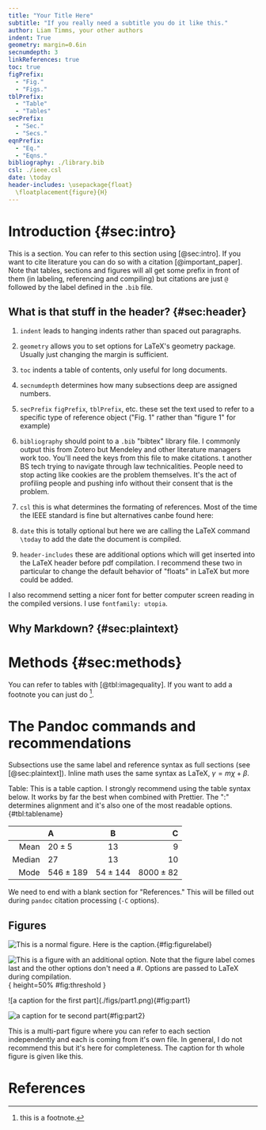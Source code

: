 ```yaml
---
title: "Your Title Here"
subtitle: "If you really need a subtitle you do it like this."
author: Liam Timms, your other authors
indent: True
geometry: margin=0.6in
secnumdepth: 3
linkReferences: true
toc: true
figPrefix:
  - "Fig."
  - "Figs."
tblPrefix:
  - "Table"
  - "Tables"
secPrefix:
  - "Sec."
  - "Secs."
eqnPrefix:
  - "Eq."
  - "Eqns."
bibliography: ./library.bib
csl: ./ieee.csl
date: \today
header-includes: \usepackage{float}
  \floatplacement{figure}{H}
---
```


# Introduction {#sec:intro}

This is a section. You can refer to this section using [@sec:intro]. If you want to cite literature you can do so with a citation [@important_paper]. Note that tables, sections and figures will all get some prefix in front of them (in labeling, referencing and compiling) but citations are just `@` followed by the label defined in the `.bib` file.

<!--
This is a comment. It will not appear in compiled versions.
-->

## What is that stuff in the header? {#sec:header}

1. `indent` leads to hanging indents rather than spaced out paragraphs.
2. `geometry` allows you to set options for LaTeX's geometry package. Usually just changing the margin is sufficient.
3. `toc` indents a table of contents, only useful for long documents.
4. `secnumdepth` determines how many subsections deep are assigned numbers.
5. `secPrefix` `figPrefix`, `tblPrefix`, etc. these set the text used to refer to a specific type of reference object ("Fig. 1" rather than "figure 1" for example)
6. `bibliography` should point to a `.bib` "bibtex" library file. I commonly output this from Zotero but Mendeley and other literature managers work too. You'll need the keys from this file to make citations.
t another BS tech trying to navigate through law technicalities. People need to stop acting like cookies are the problem themselves. It's the act of profiling people and pushing info without their consent that is the problem.

7. `csl` this is what determines the formating of references. Most of the time the IEEE standard is fine but alternatives canbe found here:
8. `date` this is totally optional but here we are calling the LaTeX command `\today` to add the date the document is compiled.
9. `header-includes` these are additional options which will get inserted into the LaTeX header before pdf compilation. I recommend these two in particular to change the default behavior of "floats" in LaTeX but more could be added.

I also recommend setting a nicer font for better computer screen reading in the compiled versions. I use `fontfamily: utopia`.

## Why Markdown? {#sec:plaintext}

# Methods {#sec:methods}

You can refer to tables with [@tbl:imagequality]. If you want to add a footnote you can just do [^footnote].

[^footnote]: this is a footnote.

# The Pandoc commands and recommendations


Subsections use the same label and reference syntax as full sections (see [@sec:plaintext]). Inline math uses the same syntax as LaTeX, $\gamma=m\chi+\beta$.

Table: This is a table caption. I strongly recommend using the table syntax below. It works by far the best when combined with Prettier. The ":" determines alignment and it's also one of the most readable options.
{#tbl:tablename}

|        | A           |     B      |           C |
| -----: | :---------- | :--------: | ----------: |
|   Mean | $20\pm5$    |    $13$    |         $9$ |
| Median | $27$        |    $13$    |        $10$ |
|   Mode | $546\pm189$ | $54\pm144$ | $8000\pm82$ |

We need to end with a blank section for "References." This will be filled out during `pandoc` citation processing (`-C` options).

## Figures

![This is a normal figure. Here is the caption.](./figs/figurefilename.png){#fig:figurelabel}

![This is a figure with an additional option. Note that the figure label comes last and the other options don't need a #. Options are passed to LaTeX during compilation.](./figs/smallerfigure.png){ height=50% #fig:threshold }

<div id="fig:multifigure">
![a caption for the first part](./figs/part1.png){#fig:part1}

![a caption for te second part](./figs/part2.png){#fig:part2}

This is a multi-part figure where you can refer to each section independently and each is coming from it's own file. In general, I do not recommend this but it's here for completeness. The caption for th whole figure is given like this.

</div>

# References

